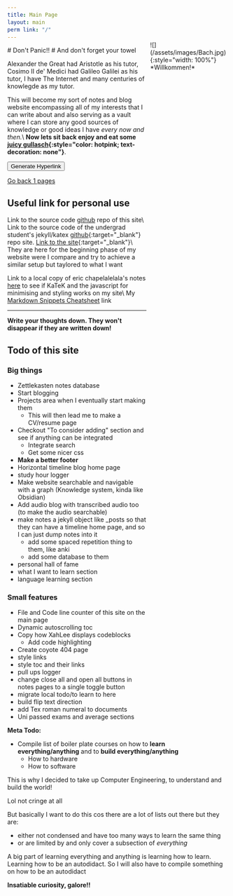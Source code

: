 ```yaml
---
title: Main Page
layout: main
perm link: "/"
---
```

<div style="display: flex; flex-direction: row;">
<div style="flex-grow: 1">
# Don't Panic!! #
And don't forget your towel

Alexander the Great had Aristotle as his tutor, Cosimo $\textrm{II}$ de' Medici had Galileo Galilei as his tutor, I have The Internet and many centuries of knowlegde as my tutor.

This will become my sort of notes and blog website encompassing all of my
interests that I can write about and also serving as a vault where I can store
any good sources of knowledge or good ideas I have *every now and then.*\\
**Now lets sit back enjoy and eat some [juicy gullasch](https://www.google.com/search?gs_ssp=eJzj4tTP1TcwzDI3LTJgdGDw4kgvzclJLE7OAABHzAae&q=gullasch&oq=gullasch&aqs=chrome.1.0i355i512j46i512j0i512l2j46i512j0i10i512l3.4758j1j7&sourceid=chrome&ie=UTF-8){:style="color: hotpink; text-decoration: none"}**.

<button id="generate">Generate Hyperlink</button>
<div class="container">
<a href="javascript:history.go(-1)">Go back 1 pages</a>
</div>

## Useful link for personal use ##

Link to the source code [github](https://github.com/GiulianoPalazzi/giulianopalazzi.github.io) repo of this site\\
Link to the source code of the undergrad student's jekyll/katex [github](https://github.com/eric-chapdelaine/eric-chapdelaine.github.io){:target="_blank"} repo site. [Link to the site](https://ericchapdelaine.com/){:target="_blank"}\\
They are here for the beginning phase of my website were I compare and try to achieve a similar setup but taylored to what I want

Link to a local copy of eric chapelalelala's notes [here](/notes/math1341) to see if KaTeK and the javascript for minimising and styling works on my site\\
My [Markdown Snippets Cheatsheet](/notes/cheatsheet) link

---

**Write your thoughts down. They won't disappear if they are written down!**

## Todo of this site

### Big things
* Zettlekasten notes database
* Start blogging
* Projects area when I eventually start making them
	* This will then lead me to make a CV/resume page
* Checkout "To consider adding" section and see if anything can be integrated
	* Integrate search
	* Get some nicer css
* **Make a better footer**
* Horizontal timeline blog home page
* study hour logger
* Make website searchable and navigable with a graph (Knowledge system, kinda like Obsidian)
* Add audio blog with transcribed audio too (to make the audio searchable)
* make notes a jekyll object like \_posts so that they can have a timeline home page, and so I can just dump notes into it
	* add some spaced repetition thing to them, like anki
	* add some database to them
* personal hall of fame
* what I want to learn section
* language learning section

### Small features
* File and Code line counter of this site on the main page
* Dynamic autoscrolling toc
* Copy how XahLee displays codeblocks
	* Add code highlighting
* Create coyote 404 page
* style links
* style toc and their links
* pull ups logger
* change close all and open all buttons in notes pages to a single toggle button
* migrate local todo/to learn to here
* build flip text direction
* add Tex roman numeral to documents
* Uni passed exams and average sections

</div>
<div class="bach" style="margin-top: -12px; margin-left: 8px; margin-right: 4px;">
![](/assets/images/Bach.jpg){:style="width: 100%"}
*Willkommen!*
</div>
</div>

<div class="note-block">
<strong>Meta Todo:</strong>

* Compile list of boiler plate courses on how to **learn everything/anything** and to **build everything/anything**
	* How to hardware
	* How to software

This is why I decided to take up Computer Engineering, to understand and build the world!

</div>
Lol not cringe at all

But basically I want to do this cos there are a lot of lists out there but they
are: 
* either not condensed and have too many ways to learn the same thing 
* or are limited by and only cover a subsection of *everything*

A big part of learning everything and anything is learning how to learn.
Learning how to be an autodidact. So I will also have to compile something on
how to be an autodidact

**Insatiable curiosity, galore!!**
